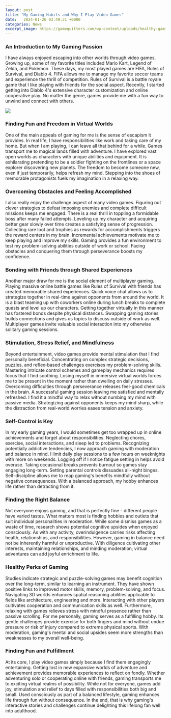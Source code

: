 ```yaml
---
layout: post
title: "My Gaming Habits and Why I Play Video Games"
date:   2024-01-26 03:49:31 +0000
categories: News
excerpt_image: https://gamequitters.com/wp-content/uploads/healthy-gaming.jpg
---
```

### An Introduction to My Gaming Passion 

I have always enjoyed escaping into other worlds through video games. Growing up, some of my favorite titles included Mario Kart, Legend of Zelda, and Pokémon. These days, my most played games are FIFA, Rules of Survival, and Diablo 4. FIFA allows me to manage my favorite soccer teams and experience the thrill of competition. Rules of Survival is a battle royale game that I like playing with friends for the social aspect. Recently, I started getting into Diablo 4's extensive character customization and online cooperative play. No matter the genre, games provide me with a fun way to unwind and connect with others.


![](https://gamequitters.com/wp-content/uploads/healthy-gaming.jpg)
### Finding Fun and Freedom in Virtual Worlds

One of the main appeals of gaming for me is the sense of escapism it provides. In real life, I have responsibilities like work and taking care of my home. But when I am playing, I can leave all that behind for a while. Games transport me to magical lands filled with adventure. I have explored vast open worlds as characters with unique abilities and equipment. It is exhilarating pretending to be a soldier fighting on the frontlines or a space explorer discovering new planets. The freedom to become someone new, even if just temporarily, helps refresh my mind. Stepping into the shoes of memorable protagonists fuels my imagination in a relaxing way.

### Overcoming Obstacles and Feeling Accomplished

I also really enjoy the challenge aspect of many video games. Figuring out clever strategies to defeat imposing enemies and complete difficult missions keeps me engaged. There is a real thrill in toppling a formidable boss after many failed attempts. Leveling up my character and acquiring better gear slowly over time creates a satisfying sense of progression. Collecting rare loot and trophies as rewards for accomplishments triggers the reward centers in my brain. Incremental achievements motivate me to keep playing and improve my skills. Gaming provides a fun environment to test my problem-solving abilities outside of work or school. Facing obstacles and conquering them through perseverance boosts my confidence.

### Bonding with Friends through Shared Experiences  

Another major draw for me is the social element of multiplayer gaming. Playing massive online battle games like Rules of Survival with friends has created memorable shared experiences. Quick voice chat allows us to strategize together in real-time against opponents from around the world. It is a blast teaming up with coworkers online during lunch breaks to complete quests and level up our characters. Getting together virtually in this manner has fostered bonds despite physical distances. Swapping gaming stories builds connections and gives us topics to discuss outside of work as well. Multiplayer games invite valuable social interaction into my otherwise solitary gaming sessions.

### Stimulation, Stress Relief, and Mindfulness

Beyond entertainment, video games provide mental stimulation that I find personally beneficial. Concentrating on complex strategic decisions, puzzles, and reflex-based challenges exercises my problem-solving skills. Mastering intricate control schemes and gameplay mechanics requires focus that I find soothing. Losing myself in immersive virtual worlds forces me to be present in the moment rather than dwelling on daily stresses. Overcoming difficulties through perseverance releases feel-good chemicals in the brain. A successful gaming session leaving me satisfied and mentally refreshed. I find it a mindful way to relax without numbing my mind with passive media. Strategizing against opponents keeps my mind sharp, while the distraction from real-world worries eases tension and anxiety.

### Self-Control is Key

In my early gaming years, I would sometimes get too wrapped up in online achievements and forget about responsibilities. Neglecting chores, exercise, social interactions, and sleep led to problems. Recognizing potentially addictive tendencies, I now approach gaming with moderation and balance in mind. I limit daily play sessions to a few hours on weeknights with more on weekends. Logging off if I notice fatigue setting in helps avoid overuse. Taking occasional breaks prevents burnout so games stay engaging long-term. Setting parental controls dissuades all-night binges. Self-discipline allows me to reap gaming's benefits mindfully without negative consequences. With a balanced approach, my hobby enhances life rather than detracting from it.

### Finding the Right Balance 

Not everyone enjoys gaming, and that is perfectly fine - different people have varied tastes. What matters most is finding hobbies and outlets that suit individual personalities in moderation. While some dismiss games as a waste of time, research shows potential cognitive upsides when enjoyed consciously. As with any activity, overindulgence carries risks affecting health, relationships, and responsibilities. However, gaming in balance need not be inherently harmful or unproductive. With diligence cultivating other interests, maintaining relationships, and minding moderation, virtual adventures can add joyful enrichment to life.

### Healthy Perks of Gaming 

Studies indicate strategic and puzzle-solving games may benefit cognition over the long-term, similar to learning an instrument. They have shown positive links to improved motor skills, memory, problem-solving, and focus. Navigating 3D worlds enhances spatial reasoning abilities applicable to fields like architecture, engineering and more. Interacting with other players cultivates cooperation and communication skills as well. Furthermore, relaxing with games relieves stress with mindful presence rather than passive scrolling. For me personally, gaming serves as a fulfilling hobby. Its gentle challenges provide exercise for both fingers and mind without undue pressure or risk of injury compared to extreme physical sports. With moderation, gaming's mental and social upsides seem more strengths than weaknesses to my overall well-being.

### Finding Fun and Fulfillment

At its core, I play video games simply because I find them engagingly entertaining. Getting lost in new expansive worlds of adventure and achievement provides memorable experiences to reflect on fondly. Whether adventuring solo or cooperating online with friends, gaming transports me to exciting virtual realms of possibility. While not for everyone, games add joy, stimulation and relief to days filled with responsibilities both big and small. Used consciously as part of a balanced lifestyle, gaming enhances life through fun without consequence. In the end, that is why gaming's interactive stories and challenges continue delighting this lifelong fan well into adulthood.